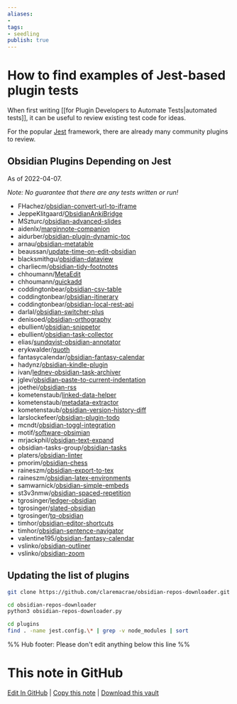 ```yaml
---
aliases: 
- 
tags:
- seedling
publish: true
---
```


# How to find examples of Jest-based plugin tests

When first writing [[for Plugin Developers to Automate Tests|automated tests]], it can be useful to review existing test code for ideas.

For the popular [Jest](https://jestjs.io) framework, there are already many community plugins to review.

## Obsidian Plugins Depending on Jest

As of 2022-04-07.

*Note: No guarantee that there are any tests written or run!*

- FHachez/[obsidian-convert-url-to-iframe](https://github.com/FHachez/obsidian-convert-url-to-iframe)
- JeppeKlitgaard/[ObsidianAnkiBridge](https://github.com/JeppeKlitgaard/ObsidianAnkiBridge)
- MSzturc/[obsidian-advanced-slides](https://github.com/MSzturc/obsidian-advanced-slides)
- aidenlx/[marginnote-companion](https://github.com/aidenlx/marginnote-companion)
- aidurber/[obsidian-plugin-dynamic-toc](https://github.com/aidurber/obsidian-plugin-dynamic-toc)
- arnau/[obsidian-metatable](https://github.com/arnau/obsidian-metatable)
- beaussan/[update-time-on-edit-obsidian](https://github.com/beaussan/update-time-on-edit-obsidian)
- blacksmithgu/[obsidian-dataview](https://github.com/blacksmithgu/obsidian-dataview)
- charliecm/[obsidian-tidy-footnotes](https://github.com/charliecm/obsidian-tidy-footnotes)
- chhoumann/[MetaEdit](https://github.com/chhoumann/MetaEdit)
- chhoumann/[quickadd](https://github.com/chhoumann/quickadd)
- coddingtonbear/[obsidian-csv-table](https://github.com/coddingtonbear/obsidian-csv-table)
- coddingtonbear/[obsidian-itinerary](https://github.com/coddingtonbear/obsidian-itinerary)
- coddingtonbear/[obsidian-local-rest-api](https://github.com/coddingtonbear/obsidian-local-rest-api)
- darlal/[obsidian-switcher-plus](https://github.com/darlal/obsidian-switcher-plus)
- denisoed/[obsidian-orthography](https://github.com/denisoed/obsidian-orthography)
- ebullient/[obsidian-snippetor](https://github.com/ebullient/obsidian-snippetor)
- ebullient/[obsidian-task-collector](https://github.com/ebullient/obsidian-task-collector)
- elias/[sundqvist-obsidian-annotator](https://github.com/elias/sundqvist-obsidian-annotator)
- erykwalder/[quoth](https://github.com/erykwalder/quoth)
- fantasycalendar/[obsidian-fantasy-calendar](https://github.com/fantasycalendar/obsidian-fantasy-calendar)
- hadynz/[obsidian-kindle-plugin](https://github.com/hadynz/obsidian-kindle-plugin)
- ivan/[lednev-obsidian-task-archiver](https://github.com/ivan/lednev-obsidian-task-archiver)
- jglev/[obsidian-paste-to-current-indentation](https://github.com/jglev/obsidian-paste-to-current-indentation)
- joethei/[obsidian-rss](https://github.com/joethei/obsidian-rss)
- kometenstaub/[linked-data-helper](https://github.com/kometenstaub/linked-data-helper)
- kometenstaub/[metadata-extractor](https://github.com/kometenstaub/metadata-extractor)
- kometenstaub/[obsidian-version-history-diff](https://github.com/kometenstaub/obsidian-version-history-diff)
- larslockefeer/[obsidian-plugin-todo](https://github.com/larslockefeer/obsidian-plugin-todo)
- mcndt/[obsidian-toggl-integration](https://github.com/mcndt/obsidian-toggl-integration)
- motif/[software-obsimian](https://github.com/motif/software-obsimian)
- mrjackphil/[obsidian-text-expand](https://github.com/mrjackphil/obsidian-text-expand)
- obsidian-tasks-group/[obsidian-tasks](https://github.com/obsidian-tasks-group/obsidian-tasks)
- platers/[obsidian-linter](https://github.com/platers/obsidian-linter)
- pmorim/[obsidian-chess](https://github.com/pmorim/obsidian-chess)
- raineszm/[obsidian-export-to-tex](https://github.com/raineszm/obsidian-export-to-tex)
- raineszm/[obsidian-latex-environments](https://github.com/raineszm/obsidian-latex-environments)
- samwarnick/[obsidian-simple-embeds](https://github.com/samwarnick/obsidian-simple-embeds)
- st3v3nmw/[obsidian-spaced-repetition](https://github.com/st3v3nmw/obsidian-spaced-repetition)
- tgrosinger/[ledger-obsidian](https://github.com/tgrosinger/ledger-obsidian)
- tgrosinger/[slated-obsidian](https://github.com/tgrosinger/slated-obsidian)
- tgrosinger/[tq-obsidian](https://github.com/tgrosinger/tq-obsidian)
- timhor/[obsidian-editor-shortcuts](https://github.com/timhor/obsidian-editor-shortcuts)
- timhor/[obsidian-sentence-navigator](https://github.com/timhor/obsidian-sentence-navigator)
- valentine195/[obsidian-fantasy-calendar](https://github.com/valentine195/obsidian-fantasy-calendar)
- vslinko/[obsidian-outliner](https://github.com/vslinko/obsidian-outliner)
- vslinko/[obsidian-zoom](https://github.com/vslinko/obsidian-zoom)

## Updating the list of plugins

```bash
git clone https://github.com/claremacrae/obsidian-repos-downloader.git

cd obsidian-repos-downloader
python3 obsidian-repos-downloader.py

cd plugins
find . -name jest.config.\* | grep -v node_modules | sort
```

<!--

Converting the console output to the links above

https:\/\/github\.com\/([^\/]+)\/([^ ]+) 

| [$1](https://github.com/$1) | [$2](https://github.com/$1/$2) |

| $1 | [$2](https://github.com/$1/$2) |

[$1/**$2**](https://github.com/$1/$2)

-->

%% Hub footer: Please don't edit anything below this line %%

# This note in GitHub

<span class="git-footer">[Edit In GitHub](https://github.dev/obsidian-community/obsidian-hub/blob/main/04%20-%20Guides%2C%20Workflows%2C%20%26%20Courses/Guides/How%20to%20find%20examples%20of%20Jest-based%20plugin%20tests.md "git-hub-edit-note") | [Copy this note](https://raw.githubusercontent.com/obsidian-community/obsidian-hub/main/04%20-%20Guides%2C%20Workflows%2C%20%26%20Courses/Guides/How%20to%20find%20examples%20of%20Jest-based%20plugin%20tests.md "git-hub-copy-note") | [Download this vault](https://github.com/obsidian-community/obsidian-hub/archive/refs/heads/main.zip "git-hub-download-vault") </span>

